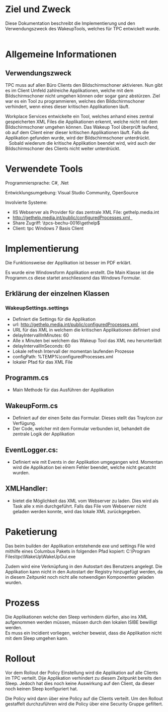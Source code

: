 # Ziel und Zweck   
Diese Dokumentation beschreibt die Implementierung und den Verwendungszweck des WakeupTools, welches für TPC entwickelt wurde.  
 
# Allgemeine Informationen 
## Verwendungszweck  
TPC muss auf allen Büro Clients den Bildschirmschoner aktivieren. Nun gibt es im Client Umfeld zahlreiche Applikationen, welche mit dem Bildschirmschoner nicht umgehen können oder sogar ganz abstürzen. Ziel war es ein Tool zu programmieren, welches den Bildschirmschoner verhindert, wenn eines dieser kritischen Applikationen läuft.  

Workplace Services entwickelte ein Tool, welches anhand eines zentral gespeicherten XML Files die Applikationen erkennt, welche nicht mit dem Bildschirmschoner umgehen können. Das Wakeup Tool überprüft laufend, ob auf dem Client einer dieser kritischen Applikationen läuft. Falls die Applikation gefunden wurde, wird der Bildschirmschoner unterdrückt.  
  
Sobald wiederum die kritische Applikation beendet wird, wird auch der Bildschirmschoner des Clients nicht weiter unterdrückt.  

# Verwendete Tools 
Programmiersprache: C#, .Net

Entwicklungsumgebung: Visual Studio Community, OpenSource   

Involvierte Systeme:  
* IIS Webserver als Provider für das zentrale XML File: gethelp.media.int 
 * http://gethelp.media.int/public/configuredProcesses.xml  
 * Share Zugriff: \\tpcs-bechu-0016\gethelp$  
* Client: tpc Windows 7 Basis Client 
 
# Implementierung 
Die Funktionsweise der Applikation ist besser im PDF erklärt.  

Es wurde eine Windowsform Applikation erstellt. Die Main Klasse ist die Programm.cs diese startet anschliessend das Windows Formular. 
 
## Erklärung der einzelnen Klassen 
### WakeupSettings.settings 
 * Definiert die Settings für die Applikation
 * url: http://gethelp.media.int/public/configuredProcesses.xml 
  * URL für das XML in welchem die kritischen Applikationen definiert sind 
 * delayIntervallInMinutes: 60 
  * Alle x Minuten bei welchem das Wakeup Tool das XML neu herunterlädt 
 * delayIntervallInSeconds: 60 
  * Lokale refresh Intervall der momentan laufenden Prozesse 
 * configPath: %TEMP%\configuredProcesses.xml 
  * lokaler Pfad für das XML File 

## Programm.cs 
 * Main Methode für das Ausführen der Applikation 

## WakeupForm.cs 
 * Definiert auf der einen Seite das Formular. Dieses stellt das TrayIcon zur Verfügung.  
 * Der Code, welcher mit dem Formular verbunden ist, behandelt die zentrale Logik der Applikation 

## EventLogger.cs:
 * Definiert wie mit Events in der Applikation umgegangen wird. Momentan wird die Applikation bei einem Fehler beendet, welche nicht gecatcht wurden. 

## XMLHandler:
* bietet die Möglichkeit das XML vom Webserver zu laden. Dies wird als Task alle x min durchgeführt. Falls das File vom Webserver nicht geladen werden konnte, wird das lokale XML zurückgegeben.  

# Paketierung 
Das beim builden der Applikation entstehende exe und settings File wird mithilfe eines Columbus Pakets in folgenden Pfad kopiert: C:\Program Files\tpc\WakeUp\WakeUpGui.exe 

Zudem wird eine Verknüpfung in den Autostart des Benutzers angelegt. Die Applikation kann nicht in den Autostart der Registry hinzugefügt werden, da in diesem Zeitpunkt noch nicht alle notwendigen Komponenten geladen wurden.  

# Prozess  
Die Applikationen welche den Sleep verhindern dürfen, also ins XML aufgenommen werden müssen, müssen durch den lokalen ISIBE bewilligt werden.  
Es muss ein Incidient vorliegen, welcher beweist, dass die Applikation nicht mit dem Sleep umgehen kann.  

# Rollout 
Vor dem Rollout der Policy Einstellung wird die Applikation auf alle Clients im TPC verteilt. Dije Applikation verhindert zu diesem Zeitpunkt bereits den Sleep. Jedoch hat dies noch keine Auswirkung auf den Client, da dieser noch keinen Sleep konfiguriert hat.  

Die Policy wird dann über eine Policy auf die Clients verteilt. Um den Rollout gestaffelt durchzuführen wird die Policy über eine Security Gruppe gefiltert.  
